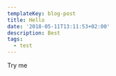 ```yaml
---
templateKey: blog-post
title: Hello
date: '2018-05-11T13:11:53+02:00'
description: Best
tags:
  - test
---
```

Try me
